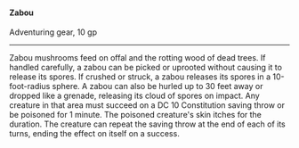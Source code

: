 #### Zabou

Adventuring gear, 10 gp

---

Zabou mushrooms feed on offal and the rotting wood of dead trees. If handled carefully, a zabou can be picked or uprooted without causing it to release its spores. If crushed or struck, a zabou releases its spores in a 10-foot-radius sphere. A zabou can also be hurled up to 30 feet away or dropped like a grenade, releasing its cloud of spores on impact. Any creature in that area must succeed on a DC 10 Constitution saving throw or be poisoned for 1 minute. The poisoned creature's skin itches for the duration. The creature can repeat the saving throw at the end of each of its turns, ending the effect on itself on a success.